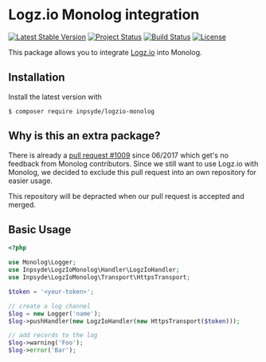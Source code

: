 # Logz.io Monolog integration

[![Latest Stable Version](https://poser.pugx.org/inpsyde/logzio-monolog/v/stable)](https://packagist.org/packages/inpsyde/logzio-monolog) 
[![Project Status](http://opensource.box.com/badges/active.svg)](http://opensource.box.com/badges) 
[![Build Status](https://travis-ci.com/inpsyde/logzio-monolog.svg?branch=master)](http://travis-ci.com/inpsyde/logzio-monolog) 
[![License](https://poser.pugx.org/inpsyde/logzio-monolog/license)](https://packagist.org/packages/inpsyde/logzio-monolog)


This package allows you to integrate [Logz.io](https://logz.io) into Monolog.

## Installation

Install the latest version with

```
$ composer require inpsyde/logzio-monolog
```

## Why is this an extra package?

There is already a [pull request #1009](https://github.com/Seldaek/monolog/pull/1009) since 06/2017 which get's no feedback from Monolog contributors. Since we still want to use Logz.io with Monolog, we decided to exclude this pull request into an own repository for easier usage.

This repository will be depracted when our pull request is accepted and merged.

## Basic Usage

```php
<?php

use Monolog\Logger;
use Inpsyde\LogzIoMonolog\Handler\LogzIoHandler;
use Inpsyde\LogzIoMonolog\Transport\HttpsTransport;

$token = '<your-token>';

// create a log channel
$log = new Logger('name');
$log->pushHandler(new LogzIoHandler(new HttpsTransport($token)));

// add records to the log
$log->warning('Foo');
$log->error('Bar');
```

